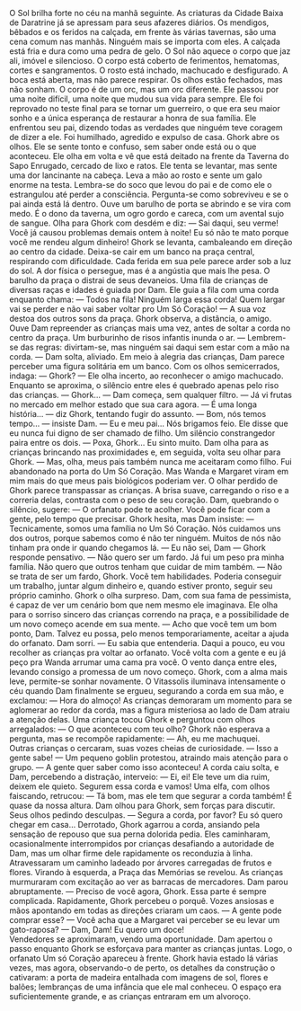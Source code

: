 O Sol brilha forte no céu na manhã seguinte. As criaturas da Cidade Baixa de Daratrine já se apressam para seus afazeres diários. Os mendigos, bêbados e os feridos na calçada, em frente às várias tavernas, são uma cena comum nas manhãs. Ninguém mais se importa com eles. 
A calçada está fria e dura como uma pedra de gelo. O Sol não aquece o corpo que jaz ali, imóvel e silencioso. O corpo está coberto de ferimentos, hematomas, cortes e sangramentos. O rosto está inchado, machucado e desfigurado. A boca está aberta, mas não parece respirar. Os olhos estão fechados, mas não sonham. 
O corpo é de um orc, mas um orc diferente. Ele passou por uma noite difícil, uma noite que mudou sua vida para sempre. Ele foi reprovado no teste final para se tornar um guerreiro, o que era seu maior sonho e a única esperança de restaurar a honra de sua família. Ele enfrentou seu pai, dizendo todas as verdades que ninguém teve coragem de dizer a ele. Foi humilhado, agredido e expulso de casa. 
Ghork abre os olhos. Ele se sente tonto e confuso, sem saber onde está ou o que aconteceu. Ele olha em volta e vê que está deitado na frente da Taverna do Sapo Enrugado, cercado de lixo e ratos. Ele tenta se levantar, mas sente uma dor lancinante na cabeça. Leva a mão ao rosto e sente um galo enorme na testa. Lembra-se do soco que levou do pai e de como ele o estrangulou até perder a consciência. Pergunta-se como sobreviveu e se o pai ainda está lá dentro. 
Ouve um barulho de porta se abrindo e se vira com medo. É o dono da taverna, um ogro gordo e careca, com um avental sujo de sangue. Olha para Ghork com desdém e diz: 
— Sai daqui, seu verme! Você já causou problemas demais ontem à noite! Eu só não te mato porque você me rendeu algum dinheiro!
Ghork se levanta, cambaleando em direção ao centro da cidade. Deixa-se cair em um banco na praça central, respirando com dificuldade. Cada ferida em sua pele parece arder sob a luz do sol. A dor física o persegue, mas é a angústia que mais lhe pesa.
O barulho da praça o distrai de seus devaneios. Uma fila de crianças de diversas raças e idades é guiada por Dam. Ele guia a fila com uma corda enquanto chama:
— Todos na fila! Ninguém larga essa corda! Quem largar vai se perder e não vai saber voltar pro Um Só Coração! — A sua voz destoa dos outros sons da praça.
Ghork observa, a distância, o amigo. Ouve Dam repreender as crianças mais uma vez, antes de soltar a corda no centro da praça. Um burburinho de risos infantis inunda o ar.
— Lembrem-se das regras: divirtam-se, mas ninguém sai daqui sem estar com a mão na corda. — Dam solta, aliviado.
Em meio à alegria das crianças, Dam parece perceber uma figura solitária em um banco. Com os olhos semicerrados, indaga:
— Ghork? — Ele olha incerto, ao reconhecer o amigo machucado.
Enquanto se aproxima, o silêncio entre eles é quebrado apenas pelo riso das crianças.
— Ghork... — Dam começa, sem qualquer filtro. — Já vi frutas no mercado em melhor estado que sua cara agora.
— É uma longa história… — diz Ghork, tentando fugir do assunto.
— Bom, nós temos tempo… — insiste Dam.
— Eu e meu pai... Nós brigamos feio. Ele disse que eu nunca fui digno de ser chamado de filho.
Um silêncio constrangedor paira entre os dois.
— Poxa, Ghork... Eu sinto muito.
Dam olha para as crianças brincando nas proximidades e, em seguida, volta seu olhar para Ghork.
— Mas, olha, meus pais também nunca me aceitaram como filho. Fui abandonado na porta do Um Só Coração. Mas Wanda e Margaret viram em mim mais do que meus pais biológicos poderiam ver. 
O olhar perdido de Ghork parece transpassar as crianças. A brisa suave, carregando o riso e a correria delas, contrasta com o peso de seu coração. Dam, quebrando o silêncio, sugere:
— O orfanato pode te acolher. Você pode ficar com a gente, pelo tempo que precisar.
Ghork hesita, mas Dam insiste:
— Tecnicamente, somos uma família no Um Só Coração. Nós cuidamos uns dos outros, porque sabemos como é não ter ninguém. Muitos de nós não tinham pra onde ir quando chegamos lá.
— Eu não sei, Dam — Ghork responde pensativo. — Não quero ser um fardo. Já fui um peso pra minha família. Não quero que outros tenham que cuidar de mim também. 
— Não se trata de ser um fardo, Ghork. Você tem habilidades. Poderia conseguir um trabalho, juntar algum dinheiro e, quando estiver pronto, seguir seu próprio caminho.
Ghork o olha surpreso. Dam, com sua fama de pessimista, é capaz de ver um cenário bom que nem mesmo ele imaginava. Ele olha para o sorriso sincero das crianças correndo na praça, e a possibilidade de um novo começo acende em sua mente. 
— Acho que você tem um bom ponto, Dam. Talvez eu possa, pelo menos temporariamente, aceitar a ajuda do orfanato.
Dam sorri. — Eu sabia que entenderia. Daqui a pouco, eu vou recolher as crianças pra voltar ao orfanato. Você volta com a gente e eu já peço pra Wanda arrumar uma cama pra você.
O vento dança entre eles, levando consigo a promessa de um novo começo. Ghork, com a alma mais leve, permite-se sonhar novamente.
O Vitassolis iluminava intensamente o céu quando Dam finalmente se ergueu, segurando a corda em sua mão, e exclamou:
— Hora do almoço!
As crianças demoraram um momento para se aglomerar ao redor da corda, mas a figura misteriosa ao lado de Dam atraiu a atenção delas. Uma criança tocou Ghork e perguntou com olhos arregalados:
— O que aconteceu com teu olho?
Ghork não esperava a pergunta, mas se recompõe rapidamente: 
— Ah, eu me machuquei.  
Outras crianças o cercaram, suas vozes cheias de curiosidade.
— Isso a gente sabe! — Um pequeno goblin protestou, atraindo mais atenção para o grupo. — A gente quer saber como isso aconteceu! 
A corda caiu solta, e Dam, percebendo a distração, interveio:
— Ei, ei! Ele teve um dia ruim, deixem ele quieto. Segurem essa corda e vamos! 
Uma elfa, com olhos faiscando, retrucou:
— Tá bom, mas ele tem que segurar a corda também! É quase da nossa altura. 
Dam olhou para Ghork, sem forças para discutir. Seus olhos pedindo desculpas.
— Segura a corda, por favor? Eu só quero chegar em casa… 
Derrotado, Ghork agarrou a corda, ansiando pela sensação de repouso que sua perna dolorida pedia. Eles caminharam, ocasionalmente interrompidos por crianças desafiando a autoridade de Dam, mas um olhar firme dele rapidamente os reconduzia à linha.
Atravessaram um caminho ladeado por árvores carregadas de frutos e flores. Virando à esquerda, a Praça das Memórias se revelou. As crianças murmuraram com excitação ao ver as barracas de mercadores.
Dam parou abruptamente. 
— Preciso de você agora, Ghork. Essa parte é sempre complicada.
Rapidamente, Ghork percebeu o porquê. Vozes ansiosas e mãos apontando em todas as direções criaram um caos. 
— A gente pode comprar esse? 
— Você acha que a Margaret vai perceber se eu levar um gato-raposa? 
— Dam, Dam! Eu quero um doce!  
Vendedores se aproximaram, vendo uma oportunidade. Dam apertou o passo enquanto Ghork se esforçava para manter as crianças juntas.
Logo, o orfanato Um só Coração apareceu à frente. Ghork havia estado lá várias vezes, mas agora, observando-o de perto, os detalhes da construção o cativaram: a porta de madeira entalhada com imagens de sol, flores e balões; lembranças de uma infância que ele mal conheceu. O espaço era suficientemente grande, e as crianças entraram em um alvoroço.